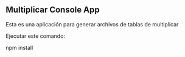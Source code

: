 ## Multiplicar Console App

Esta es una aplicación para generar archivos de tablas de multiplicar

Ejecutar este comando:

npm install